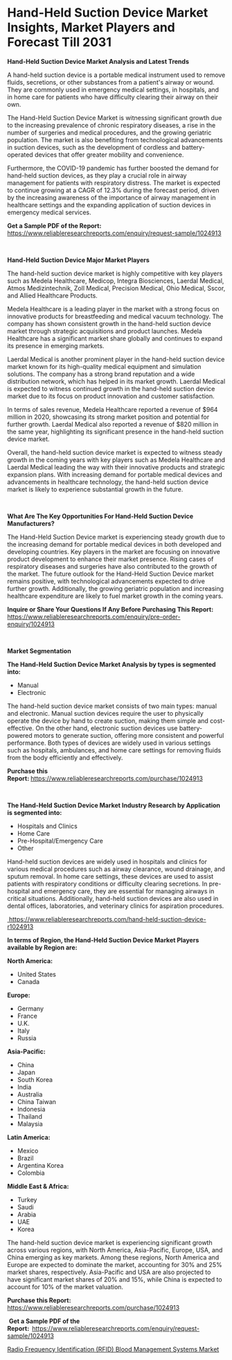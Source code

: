 <p><h1>Hand-Held Suction Device Market Insights, Market Players and Forecast Till 2031</h1></p><p><strong>Hand-Held Suction Device Market Analysis and Latest Trends</strong></p>
<p><p>A hand-held suction device is a portable medical instrument used to remove fluids, secretions, or other substances from a patient's airway or wound. They are commonly used in emergency medical settings, in hospitals, and in home care for patients who have difficulty clearing their airway on their own.</p><p>The Hand-Held Suction Device Market is witnessing significant growth due to the increasing prevalence of chronic respiratory diseases, a rise in the number of surgeries and medical procedures, and the growing geriatric population. The market is also benefiting from technological advancements in suction devices, such as the development of cordless and battery-operated devices that offer greater mobility and convenience.</p><p>Furthermore, the COVID-19 pandemic has further boosted the demand for hand-held suction devices, as they play a crucial role in airway management for patients with respiratory distress. The market is expected to continue growing at a CAGR of 12.3% during the forecast period, driven by the increasing awareness of the importance of airway management in healthcare settings and the expanding application of suction devices in emergency medical services.</p></p>
<p><strong>Get a Sample PDF of the Report:&nbsp;</strong> <a href="https://www.reliableresearchreports.com/enquiry/request-sample/1024913">https://www.reliableresearchreports.com/enquiry/request-sample/1024913</a></p>
<p>&nbsp;</p>
<p><strong>Hand-Held Suction Device Major Market Players</strong></p>
<p><p>The hand-held suction device market is highly competitive with key players such as Medela Healthcare, Medicop, Integra Biosciences, Laerdal Medical, Atmos Medizintechnik, Zoll Medical, Precision Medical, Ohio Medical, Sscor, and Allied Healthcare Products.</p><p>Medela Healthcare is a leading player in the market with a strong focus on innovative products for breastfeeding and medical vacuum technology. The company has shown consistent growth in the hand-held suction device market through strategic acquisitions and product launches. Medela Healthcare has a significant market share globally and continues to expand its presence in emerging markets.</p><p>Laerdal Medical is another prominent player in the hand-held suction device market known for its high-quality medical equipment and simulation solutions. The company has a strong brand reputation and a wide distribution network, which has helped in its market growth. Laerdal Medical is expected to witness continued growth in the hand-held suction device market due to its focus on product innovation and customer satisfaction.</p><p>In terms of sales revenue, Medela Healthcare reported a revenue of $964 million in 2020, showcasing its strong market position and potential for further growth. Laerdal Medical also reported a revenue of $820 million in the same year, highlighting its significant presence in the hand-held suction device market.</p><p>Overall, the hand-held suction device market is expected to witness steady growth in the coming years with key players such as Medela Healthcare and Laerdal Medical leading the way with their innovative products and strategic expansion plans. With increasing demand for portable medical devices and advancements in healthcare technology, the hand-held suction device market is likely to experience substantial growth in the future.</p></p>
<p>&nbsp;</p>
<p><strong>What Are The Key Opportunities For Hand-Held Suction Device Manufacturers?</strong></p>
<p><p>The Hand-Held Suction Device market is experiencing steady growth due to the increasing demand for portable medical devices in both developed and developing countries. Key players in the market are focusing on innovative product development to enhance their market presence. Rising cases of respiratory diseases and surgeries have also contributed to the growth of the market. The future outlook for the Hand-Held Suction Device market remains positive, with technological advancements expected to drive further growth. Additionally, the growing geriatric population and increasing healthcare expenditure are likely to fuel market growth in the coming years.</p></p>
<p><strong>Inquire or Share Your Questions If Any Before Purchasing This Report:</strong> <a href="https://www.reliableresearchreports.com/enquiry/pre-order-enquiry/1024913">https://www.reliableresearchreports.com/enquiry/pre-order-enquiry/1024913</a></p>
<p>&nbsp;</p>
<p><strong>Market Segmentation</strong></p>
<p><strong>The Hand-Held Suction Device Market Analysis by types is segmented into:</strong></p>
<p><ul><li>Manual</li><li>Electronic</li></ul></p>
<p><p>The hand-held suction device market consists of two main types: manual and electronic. Manual suction devices require the user to physically operate the device by hand to create suction, making them simple and cost-effective. On the other hand, electronic suction devices use battery-powered motors to generate suction, offering more consistent and powerful performance. Both types of devices are widely used in various settings such as hospitals, ambulances, and home care settings for removing fluids from the body efficiently and effectively.</p></p>
<p><strong>Purchase this Report:&nbsp;</strong><a href="https://www.reliableresearchreports.com/purchase/1024913">https://www.reliableresearchreports.com/purchase/1024913</a></p>
<p>&nbsp;</p>
<p><strong>The Hand-Held Suction Device Market Industry Research by Application is segmented into:</strong></p>
<p><ul><li>Hospitals and Clinics</li><li>Home Care</li><li>Pre-Hospital/Emergency Care</li><li>Other</li></ul></p>
<p><p>Hand-held suction devices are widely used in hospitals and clinics for various medical procedures such as airway clearance, wound drainage, and sputum removal. In home care settings, these devices are used to assist patients with respiratory conditions or difficulty clearing secretions. In pre-hospital and emergency care, they are essential for managing airways in critical situations. Additionally, hand-held suction devices are also used in dental offices, laboratories, and veterinary clinics for aspiration procedures.</p></p>
<p><a href="https://www.reliableresearchreports.com/hand-held-suction-device-r1024913">&nbsp;https://www.reliableresearchreports.com/hand-held-suction-device-r1024913</a></p>
<p><strong>In terms of Region, the Hand-Held Suction Device Market Players available by Region are:</strong></p>
<p>
    <p> <strong> North America: </strong>
        <ul>
            <li>United States</li>
            <li>Canada</li>
        </ul>
        </p> 
    <p> <strong> Europe: </strong>
        <ul>
            <li>Germany</li>
            <li>France</li>
            <li>U.K.</li>
            <li>Italy</li>
            <li>Russia</li>
        </ul>
        </p> 
    <p> <strong> Asia-Pacific: </strong>
        <ul>
            <li>China</li>
            <li>Japan</li>
            <li>South Korea</li>
            <li>India</li>
            <li>Australia</li>
            <li>China Taiwan</li>
            <li>Indonesia</li>
            <li>Thailand</li>
            <li>Malaysia</li>
        </ul>
        </p> 
    <p> <strong> Latin America: </strong>
        <ul>
            <li>Mexico</li>
            <li>Brazil</li>
            <li>Argentina Korea</li>
            <li>Colombia</li>
        </ul>
        </p> 
    <p> <strong> Middle East & Africa: </strong>
        <ul>
            <li>Turkey</li>
            <li>Saudi</li>
            <li>Arabia</li>
            <li>UAE</li>
            <li>Korea</li>
        </ul>
    </p>
    </p>
<p><p>The hand-held suction device market is experiencing significant growth across various regions, with North America, Asia-Pacific, Europe, USA, and China emerging as key markets. Among these regions, North America and Europe are expected to dominate the market, accounting for 30% and 25% market shares, respectively. Asia-Pacific and USA are also projected to have significant market shares of 20% and 15%, while China is expected to account for 10% of the market valuation.</p></p>
<p><strong>Purchase this Report: </strong><a href="https://www.reliableresearchreports.com/purchase/1024913">https://www.reliableresearchreports.com/purchase/1024913</a></p>
<p>&nbsp;<strong>Get a Sample PDF of the Report:&nbsp;&nbsp;</strong><a href="https://www.reliableresearchreports.com/enquiry/request-sample/1024913">https://www.reliableresearchreports.com/enquiry/request-sample/1024913</a></p>
<p><strong></strong></p>
<p><p><a href="https://github.com/ashman753/Market-Research-Report-List-1/blob/main/radio-frequency-identification-rfid-blood-management-systems-market.md">Radio Frequency Identification (RFID) Blood Management Systems Market</a></p></p>